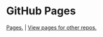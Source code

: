 # GitHub Pages


[Pages.](http://nanovirushd.github.io/) | [View pages for other repos.](http://nanovirushd.github.io)
